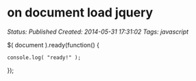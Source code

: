 # on document load jquery

_Status: Published_
_Created: 2014-05-31 17:31:02_
_Tags: javascript_

$( document ).ready(function() {

    console.log( "ready!" );

});
